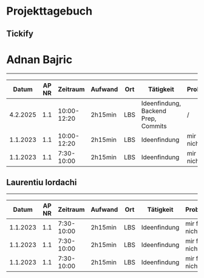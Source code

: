 # Projekttagebuch
## Tickify

# Adnan Bajric
---
Datum|AP NR| Zeitraum    |Aufwand|Ort| Tätigkeit                           | Probleme            |Quellen
-----|-----|-------------|-------|---|-------------------------------------|---------------------|-------
4.2.2025|1.1| 10:00-12:20  |2h15min|LBS| Ideenfindung, Backend Prep, Commits | / | /
1.1.2023|1.1| 10:00-12:20 |2h15min|LBS| Ideenfindung                        | mir fällt nichts ein |[Projektmanagement](https://de.wikipedia.org/wiki/Projektmanagement)
1.1.2023|1.1| 7:30-10:00  |2h15min|LBS| Ideenfindung                        | mir fällt nichts ein |[Projektmanagement](https://de.wikipedia.org/wiki/Projektmanagement)


## Laurentiu Iordachi
---
Datum|AP NR|Zeitraum|Aufwand|Ort|Tätigkeit|Probleme|Quellen
-----|-----|--------|-------|---|---------|--------|-------
1.1.2023|1.1|7:30-10:00|2h15min|LBS|Ideenfindung|mir fällt nichts ein|[Projektmanagement](https://de.wikipedia.org/wiki/Projektmanagement)
1.1.2023|1.1|7:30-10:00|2h15min|LBS|Ideenfindung|mir fällt nichts ein|[Projektmanagement](https://de.wikipedia.org/wiki/Projektmanagement)
1.1.2023|1.1|7:30-10:00|2h15min|LBS|Ideenfindung|mir fällt nichts ein|[Projektmanagement](https://de.wikipedia.org/wiki/Projektmanagement)